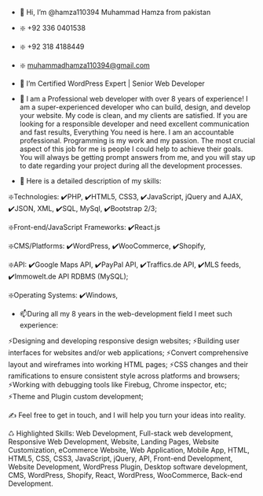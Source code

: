 - 👋 Hi, I’m @hamza110394 Muhammad Hamza from pakistan  
-  ❇️ +92 336 0401538 
-  ❇️ +92 318 4188449 
-  ❇️ muhammadhamza110394@gmail.com

- 👀 I’m Certified WordPress Expert | Senior Web Developer

- 🌱 I am a Professional web developer with over 8 years of experience! I am a super-experienced developer who can build, design, and develop your website. My code is clean, and my clients are satisfied. If you are looking for a responsible developer and need excellent communication and fast results, Everything You need is here.
      I am an accountable professional. Programming is my work and my passion. The most crucial aspect of this job for me is people I could help to achieve their goals. You will always be getting prompt answers from me, and you will stay up to date regarding your project during all the development processes.

- 💞️ Here is a detailed description of my skills:

❇️Technologies:
✔️PHP,
✔️HTML5, CSS3,
✔️JavaScript, jQuery and AJAX,
✔️JSON, XML,
✔️SQL, MySql,
✔️Bootstrap 2/3;

❇️Front-end/JavaScript Frameworks:
✔️React.js

❇️CMS/Platforms:
✔️WordPress,
✔️WooCommerce,
✔️Shopify,

❇️API:
✔️Google Maps API,
✔️PayPal API,
✔️Traffics.de API,
✔️MLS feeds,
✔️Immowelt.de API RDBMS (MySQL);

❇️Operating Systems:
✔️Windows,

- 📫During all my 8 years in the web-development field I meet such experience:

⚡️Designing and developing responsive design websites;
⚡️Building user interfaces for websites and/or web applications;
⚡️Convert comprehensive layout and wireframes into working HTML pages;
⚡️CSS changes and their ramifications to ensure consistent style across platforms and browsers;
⚡️Working with debugging tools like Firebug, Chrome inspector, etc;
⚡️Theme and Plugin custom development;

✍️ Feel free to get in touch, and I will help you turn your ideas into reality.

♺ Highlighted Skills:
Web Development, Full-stack web development, Responsive Web Development, Website, Landing Pages, Website Customization, eCommerce Website, Web Application, Mobile App, HTML, HTML5, CSS, CSS3, JavaScript, jQuery, API, Front-end Development, Website Development, WordPress Plugin, Desktop software development, CMS, WordPress, Shopify, React, WordPress, WooCommerce, Back-end Development.

<!---
hamza110394/hamza110394 is a ✨ special ✨ repository because its `README.md` (this file) appears on your GitHub profile.
You can click the Preview link to take a look at your changes.
--->
